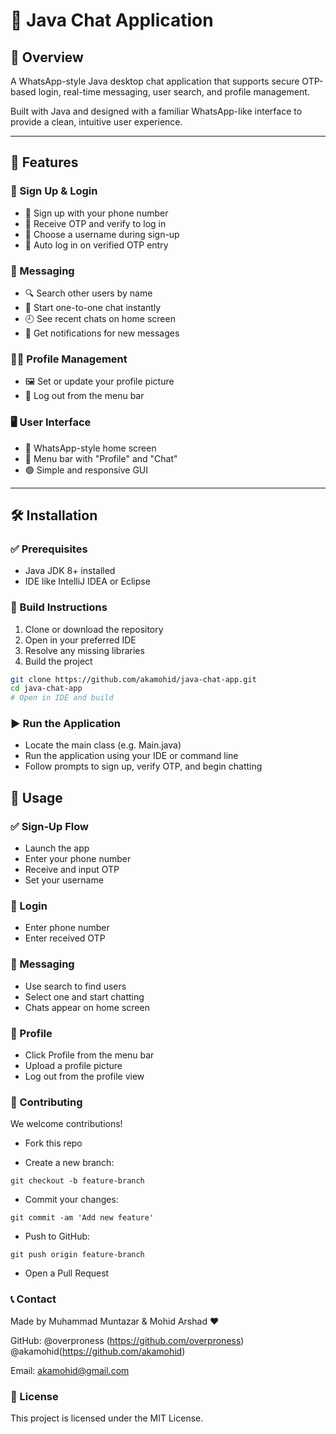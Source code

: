# 💬 Java Chat Application

## 📌 Overview

A WhatsApp-style Java desktop chat application that supports secure OTP-based login, real-time messaging, user search, and profile management.

Built with Java and designed with a familiar WhatsApp-like interface to provide a clean, intuitive user experience.

---

## 🚀 Features

### 🔐 Sign Up & Login

- 📱 Sign up with your phone number
- 🔑 Receive OTP and verify to log in
- 🧾 Choose a username during sign-up
- 🔁 Auto log in on verified OTP entry

### 💬 Messaging

- 🔍 Search other users by name
- 💌 Start one-to-one chat instantly
- 🕘 See recent chats on home screen
- 🔔 Get notifications for new messages

### 🧑‍💼 Profile Management

- 🖼 Set or update your profile picture
- 🚪 Log out from the menu bar

### 🖥 User Interface

- 📜 WhatsApp-style home screen
- 🧭 Menu bar with "Profile" and "Chat"
- 🟢 Simple and responsive GUI

---

## 🛠 Installation

### ✅ Prerequisites

- Java JDK 8+ installed
- IDE like IntelliJ IDEA or Eclipse

### 🔧 Build Instructions

1. Clone or download the repository
2. Open in your preferred IDE
3. Resolve any missing libraries
4. Build the project

```bash
git clone https://github.com/akamohid/java-chat-app.git
cd java-chat-app
# Open in IDE and build
```

### ▶️ Run the Application
- Locate the main class (e.g. Main.java)
- Run the application using your IDE or command line
- Follow prompts to sign up, verify OTP, and begin chatting

## 📱 Usage
### ✅ Sign-Up Flow
- Launch the app
- Enter your phone number
- Receive and input OTP
- Set your username

### 🔐 Login
- Enter phone number
- Enter received OTP

### 💬 Messaging
- Use search to find users
- Select one and start chatting
- Chats appear on home screen

### 🧾 Profile 
- Click Profile from the menu bar
- Upload a profile picture
- Log out from the profile view

### 🤝 Contributing
We welcome contributions!
- Fork this repo

- Create a new branch:
```
git checkout -b feature-branch
```
- Commit your changes:
```
git commit -am 'Add new feature'
```
- Push to GitHub:
```
git push origin feature-branch
```
- Open a Pull Request

### 📞 Contact
Made by Muhammad Muntazar & Mohid Arshad ❤️

GitHub: 
@overproness (https://github.com/overproness)
@akamohid(https://github.com/akamohid)
        
Email: akamohid@gmail.com

### 📄 License
This project is licensed under the MIT License.
